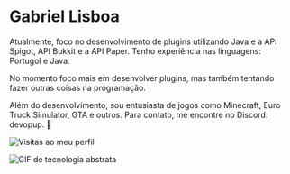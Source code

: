 # **Gabriel Lisboa**  
Atualmente, foco no desenvolvimento de plugins utilizando Java e a API Spigot, API Bukkit e a API Paper.
Tenho experiência nas linguagens: Portugol e Java.

No momento foco mais em desenvolver plugins, mas também tentando fazer outras coisas na programação.

Além do desenvolvimento, sou entusiasta de jogos como Minecraft, Euro Truck Simulator, GTA e outros.
Para contato, me encontre no Discord: devopup. 💬


![Visitas ao meu perfil](https://komarev.com/ghpvc/?username=devopup&label=Visitas+ao+perfil)


![GIF de tecnologia abstrata](https://media.giphy.com/media/1vlBgKjXEz1jTtsuiH/giphy.gif) 
